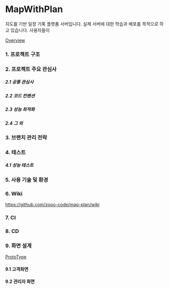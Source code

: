 MapWithPlan
===========
지도를 기반 일정 기록 플랫폼 서버입니다. 실제 서버에 대한 학습과 배포를 목적으로 하고 있습니다.
사용자들이 

[Overview](https://ovenapp.io/view/igQ9zwNX8hZeELH4pUkpYjcAqXwPrMgd/Z3RBl)

### 1. 프로젝트 구조


### 2. 프로젝트 주요 관심사

##### 2.1 공통 관심사
	
##### 2.2 코드 컨벤션
	
##### 2.3 성능 최적화
	
##### 2.4 그 외


### 3. 브랜치 관리 전략


### 4. 테스트

##### 4.1 성능 테스트

### 5. 사용 기술 및 환경


### 6. Wiki
https://github.com/zooo-code/map-plan/wiki

### 7. CI

### 8. CD


### 9. 화면 설계
[ProtoType](https://ovenapp.io/view/kQ9bpGlA8kSjXexXvNPTym1u2JSNatnK/)
#### 9.1 고객화면
#### 9.2 관리자 화면 

